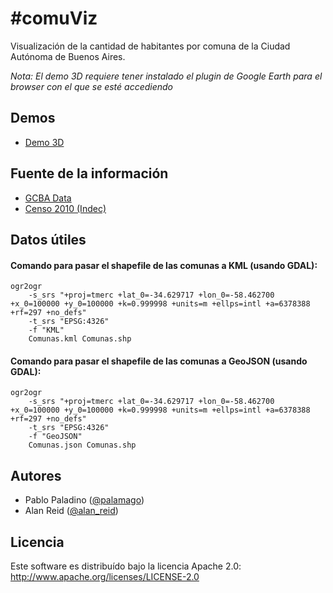 #comuViz
===========
Visualización de la cantidad de habitantes por comuna de la Ciudad Autónoma de Buenos Aires. 

*Nota: El demo 3D requiere tener instalado el plugin de Google Earth para el browser con el que se esté accediendo*

## Demos
* [Demo 3D](http://alanreid.com.ar/comuViz/3d/index.html) 

## Fuente de la información
* [GCBA Data](http://data.buenosaires.gob.ar/dataset/comunas) 
* [Censo 2010 (Indec)](http://www.censo2010.indec.gov.ar/resultadosdefinitivos.asp)


## Datos útiles

#### Comando para pasar el shapefile de las comunas a KML (usando GDAL):
```
ogr2ogr 
	-s_srs "+proj=tmerc +lat_0=-34.629717 +lon_0=-58.462700 +x_0=100000 +y_0=100000 +k=0.999998 +units=m +ellps=intl +a=6378388 +rf=297 +no_defs" 
	-t_srs "EPSG:4326" 
	-f "KML" 
	Comunas.kml Comunas.shp
```


#### Comando para pasar el shapefile de las comunas a GeoJSON (usando GDAL):
```
ogr2ogr 
	-s_srs "+proj=tmerc +lat_0=-34.629717 +lon_0=-58.462700 +x_0=100000 +y_0=100000 +k=0.999998 +units=m +ellps=intl +a=6378388 +rf=297 +no_defs" 
	-t_srs "EPSG:4326" 
	-f "GeoJSON" 
	Comunas.json Comunas.shp
```

## Autores
* Pablo Paladino ([@palamago](http://twitter.com/palamago))
* Alan Reid ([@alan_reid](http://twitter.com/alan_reid))

## Licencia
Este software es distribuído bajo la licencia Apache 2.0: http://www.apache.org/licenses/LICENSE-2.0
